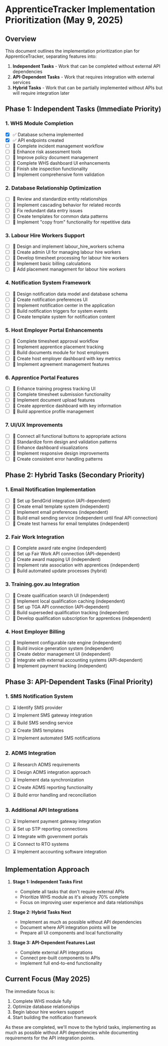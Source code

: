 # ApprenticeTracker Implementation Prioritization (May 9, 2025)

## Overview

This document outlines the implementation prioritization plan for ApprenticeTracker, separating features into:
1. **Independent Tasks** - Work that can be completed without external API dependencies
2. **API-Dependent Tasks** - Work that requires integration with external services
3. **Hybrid Tasks** - Work that can be partially implemented without APIs but will require integration later

## Phase 1: Independent Tasks (Immediate Priority)

### 1. WHS Module Completion
- [x] ✅ Database schema implemented
- [x] ✅ API endpoints created
- [ ] 🔄 Complete incident management workflow
- [ ] 🔄 Enhance risk assessment tools
- [ ] 🔄 Improve policy document management
- [ ] 🔄 Complete WHS dashboard UI enhancements
- [ ] 🔄 Finish site inspection functionality
- [ ] 🔄 Implement comprehensive form validation

### 2. Database Relationship Optimization
- [ ] 🔄 Review and standardize entity relationships
- [ ] 🔄 Implement cascading behavior for related records
- [ ] 🔄 Fix redundant data entry issues
- [ ] 🔄 Create templates for common data patterns
- [ ] 🔄 Implement "copy from" functionality for repetitive data

### 3. Labour Hire Workers Support
- [ ] 🔄 Design and implement labour_hire_workers schema
- [ ] 🔄 Create admin UI for managing labour hire workers
- [ ] 🔄 Develop timesheet processing for labour hire workers
- [ ] 🔄 Implement basic billing calculations
- [ ] 🔄 Add placement management for labour hire workers

### 4. Notification System Framework
- [ ] 🔄 Design notification data model and database schema
- [ ] 🔄 Create notification preferences UI
- [ ] 🔄 Implement notification center in the application
- [ ] 🔄 Build notification triggers for system events
- [ ] 🔄 Create template system for notification content

### 5. Host Employer Portal Enhancements
- [ ] 🔄 Complete timesheet approval workflow
- [ ] 🔄 Implement apprentice placement tracking
- [ ] 🔄 Build documents module for host employers
- [ ] 🔄 Create host employer dashboard with key metrics
- [ ] 🔄 Implement agreement management features

### 6. Apprentice Portal Features
- [ ] 🔄 Enhance training progress tracking UI
- [ ] 🔄 Complete timesheet submission functionality
- [ ] 🔄 Implement document upload features
- [ ] 🔄 Create apprentice dashboard with key information
- [ ] 🔄 Build apprentice profile management

### 7. UI/UX Improvements
- [ ] 🔄 Connect all functional buttons to appropriate actions
- [ ] 🔄 Standardize form design and validation patterns
- [ ] 🔄 Enhance dashboard visualizations
- [ ] 🔄 Implement responsive design improvements
- [ ] 🔄 Create consistent error handling patterns

## Phase 2: Hybrid Tasks (Secondary Priority)

### 1. Email Notification Implementation
- [ ] 🔄 Set up SendGrid integration (API-dependent)
- [ ] 🔄 Create email template system (independent)
- [ ] 🔄 Implement email preferences (independent)
- [ ] 🔄 Build email sending service (independent until final API connection)
- [ ] 🔄 Create test harness for email templates (independent)

### 2. Fair Work Integration
- [ ] 🔄 Complete award rate engine (independent)
- [ ] 🔄 Set up Fair Work API connection (API-dependent)
- [ ] 🔄 Create award mapping UI (independent)
- [ ] 🔄 Implement rate association with apprentices (independent)
- [ ] 🔄 Build automated update processes (hybrid)

### 3. Training.gov.au Integration
- [ ] 🔄 Create qualification search UI (independent)
- [ ] 🔄 Implement local qualification caching (independent)
- [ ] 🔄 Set up TGA API connection (API-dependent)
- [ ] 🔄 Build superseded qualification tracking (independent)
- [ ] 🔄 Develop qualification subscription for apprentices (independent)

### 4. Host Employer Billing
- [ ] 🔄 Implement configurable rate engine (independent)
- [ ] 🔄 Build invoice generation system (independent)
- [ ] 🔄 Create debtor management UI (independent)
- [ ] 🔄 Integrate with external accounting systems (API-dependent)
- [ ] 🔄 Implement payment tracking (independent)

## Phase 3: API-Dependent Tasks (Final Priority)

### 1. SMS Notification System
- [ ] ⏳ Identify SMS provider
- [ ] ⏳ Implement SMS gateway integration
- [ ] ⏳ Build SMS sending service
- [ ] ⏳ Create SMS templates
- [ ] ⏳ Implement automated SMS notifications

### 2. ADMS Integration
- [ ] ⏳ Research ADMS requirements
- [ ] ⏳ Design ADMS integration approach
- [ ] ⏳ Implement data synchronization
- [ ] ⏳ Create ADMS reporting functionality
- [ ] ⏳ Build error handling and reconciliation

### 3. Additional API Integrations
- [ ] ⏳ Implement payment gateway integration
- [ ] ⏳ Set up STP reporting connections
- [ ] ⏳ Integrate with government portals
- [ ] ⏳ Connect to RTO systems
- [ ] ⏳ Implement accounting software integration

## Implementation Approach

1. **Stage 1: Independent Tasks First**
   - Complete all tasks that don't require external APIs
   - Prioritize WHS module as it's already 70% complete
   - Focus on improving user experience and data relationships

2. **Stage 2: Hybrid Tasks Next**
   - Implement as much as possible without API dependencies
   - Document where API integration points will be
   - Prepare all UI components and local functionality

3. **Stage 3: API-Dependent Features Last**
   - Complete external API integrations
   - Connect pre-built components to APIs
   - Implement full end-to-end functionality

## Current Focus (May 2025)

The immediate focus is:
1. Complete WHS module fully
2. Optimize database relationships 
3. Begin labour hire workers support
4. Start building the notification framework

As these are completed, we'll move to the hybrid tasks, implementing as much as possible without API dependencies while documenting requirements for the API integration points.